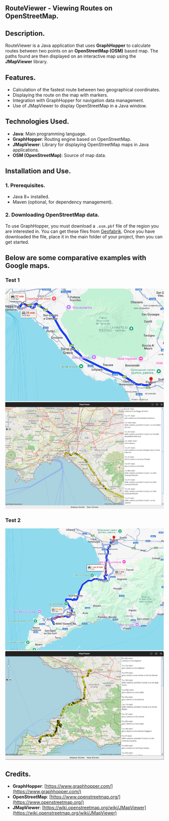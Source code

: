 ## RouteViewer - Viewing Routes on OpenStreetMap.

## Description.
RouteViewer is a Java application that uses **GraphHopper** to calculate routes between two points on an **OpenStreetMap (OSM)** based map. The paths found are then displayed on an interactive map using the **JMapViewer** library.

## Features.
- Calculation of the fastest route between two geographical coordinates.
- Displaying the route on the map with markers.
- Integration with GraphHopper for navigation data management.
- Use of JMapViewer to display OpenStreetMap in a Java window.

## Technologies Used.
- **Java**: Main programming language.
- **GraphHopper**: Routing engine based on OpenStreetMap.
- **JMapViewer**: Library for displaying OpenStreetMap maps in Java applications.
- **OSM (OpenStreetMap)**: Source of map data.

## Installation and Use.
### 1. Prerequisites.
- Java 8+ installed.
- Maven (optional, for dependency management).

### 2. Downloading OpenStreetMap data.
To use GraphHopper, you must download a `.osm.pbf` file of the region you are interested in. You can get these files from [Geofabrik](http://download.geofabrik.de/). Once you have downloaded the file, place it in the main folder of your project, then you can get started.

## Below are some comparative examples with Google maps.
### Test 1
![test1](img/test1_maps.png)
![test1](img/test1_viewer.png)

### Test 2
![test2](img/test2_maps.png)
![test2](img/test2_viewer.png)

## Credits.
- **GraphHopper**: [https://www.graphhopper.com/](https://www.graphhopper.com/)
- **OpenStreetMap**: [https://www.openstreetmap.org/](https://www.openstreetmap.org/)
- **JMapViewer**: [https://wiki.openstreetmap.org/wiki/JMapViewer](https://wiki.openstreetmap.org/wiki/JMapViewer)

